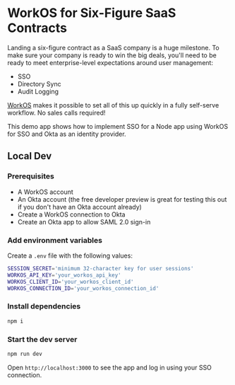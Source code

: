 # WorkOS for Six-Figure SaaS Contracts

Landing a six-figure contract as a SaaS company is a huge milestone. To make sure your company is ready to win the big deals, you'll need to be ready to meet enterprise-level expectations around user management:

- SSO
- Directory Sync
- Audit Logging

[WorkOS](https://lwj.dev/workos) makes it possible to set all of this up quickly in a fully self-serve workflow. No sales calls required!

This demo app shows how to implement SSO for a Node app using WorkOS for SSO and Okta as an identity provider.

## Local Dev

### Prerequisites

- A WorkOS account
- An Okta account (the free developer preview is great for testing this out if you don't have an Okta account already)
- Create a WorkOS connection to Okta
- Create an Okta app to allow SAML 2.0 sign-in

### Add environment variables

Create a `.env` file with the following values:

```bash
SESSION_SECRET='minimum 32-character key for user sessions'
WORKOS_API_KEY='your_workos_api_key'
WORKOS_CLIENT_ID='your_workos_client_id'
WORKOS_CONNECTION_ID='your_workos_connection_id'
```

### Install dependencies

```bash
npm i
```

### Start the dev server

```bash
npm run dev
```

Open `http://localhost:3000` to see the app and log in using your SSO connection.
